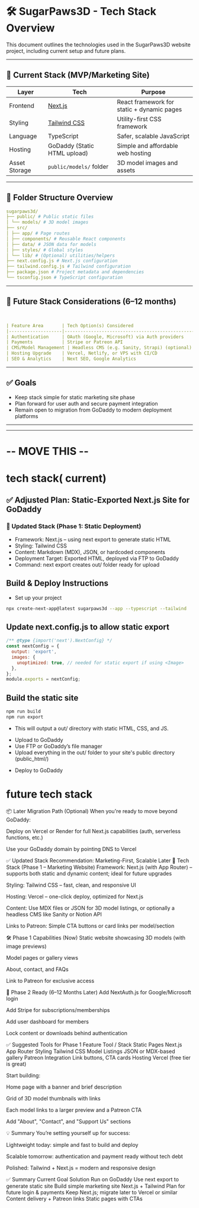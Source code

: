 # 🛠️ SugarPaws3D - Tech Stack Overview

This document outlines the technologies used in the SugarPaws3D website project, including current setup and future plans.

---

## 🔧 Current Stack (MVP/Marketing Site)

| Layer           | Tech                                | Purpose                                 |
|----------------|-------------------------------------|-----------------------------------------|
| Frontend       | [Next.js](https://nextjs.org/)      | React framework for static + dynamic pages |
| Styling        | [Tailwind CSS](https://tailwindcss.com/) | Utility-first CSS framework             |
| Language       | TypeScript                          | Safer, scalable JavaScript               |
| Hosting        | GoDaddy (Static HTML upload)        | Simple and affordable web hosting        |
| Asset Storage  | `public/models/` folder              | 3D model images and assets               |

---

## 🧭 Folder Structure Overview

```yaml
sugarpaws3d/
├── public/ # Public static files
│ └── models/ # 3D model images
├── src/
│ ├── app/ # Page routes
│ ├── components/ # Reusable React components
│ ├── data/ # JSON data for models
│ ├── styles/ # Global styles
│ └── lib/ # (Optional) utilities/helpers
├── next.config.js # Next.js configuration
├── tailwind.config.js # Tailwind configuration
├── package.json # Project metadata and dependencies
└── tsconfig.json # TypeScript configuration


```
---
## 🧭 Future Stack Considerations (6–12 months)
```yaml


| Feature Area       | Tech Option(s) Considered                         |
|--------------------|---------------------------------------------------|
| Authentication     | OAuth (Google, Microsoft) via Auth providers     |
| Payments           | Stripe or Patreon API                            |
| CMS/Model Management | Headless CMS (e.g. Sanity, Strapi) (optional)    |
| Hosting Upgrade    | Vercel, Netlify, or VPS with CI/CD                |
| SEO & Analytics    | Next SEO, Google Analytics                        |
```
---

## ✅ Goals

- Keep stack simple for static marketing site phase
- Plan forward for user auth and secure payment integration
- Remain open to migration from GoDaddy to modern deployment platforms

---




---

# -- MOVE THIS --
# tech stack( current)

## ✅ Adjusted Plan: Static-Exported Next.js Site for GoDaddy
### 🔧 Updated Stack (Phase 1: Static Deployment)
- Framework: Next.js – using next export to generate static HTML
- Styling: Tailwind CSS
- Content: Markdown (MDX), JSON, or hardcoded components
- Deployment Target: Exported HTML, deployed via FTP to GoDaddy
- Command: next export creates out/ folder ready for upload

## Build & Deploy Instructions
- Set up your project

```bash
npx create-next-app@latest sugarpaws3d --app --typescript --tailwind
```
## Update next.config.js to allow static export

```js
/** @type {import('next').NextConfig} */
const nextConfig = {
  output: 'export',
  images: {
    unoptimized: true, // needed for static export if using <Image>
  },
};
module.exports = nextConfig;
```


## Build the static site

```bash
npm run build
npm run export

```
* This will output a out/ directory with static HTML, CSS, and JS.
- Upload to GoDaddy
- Use FTP or GoDaddy’s file manager
- Upload everything in the out/ folder to your site's public directory (public_html/)

* Deploy to GoDaddy


# future tech stack

📦 Later Migration Path (Optional)
When you're ready to move beyond GoDaddy:

Deploy on Vercel or Render for full Next.js capabilities (auth, serverless functions, etc.)

Use your GoDaddy domain by pointing DNS to Vercel

✅ Updated Stack Recommendation: Marketing-First, Scalable Later
🔧 Tech Stack (Phase 1 – Marketing Website)
Framework: Next.js (with App Router) – supports both static and dynamic content; ideal for future upgrades

Styling: Tailwind CSS – fast, clean, and responsive UI

Hosting: Vercel – one-click deploy, optimized for Next.js

Content: Use MDX files or JSON for 3D model listings, or optionally a headless CMS like Sanity or Notion API

Links to Patreon: Simple CTA buttons or card links per model/section

🛠 Phase 1 Capabilities (Now)
Static website showcasing 3D models (with image previews)

Model pages or gallery views

About, contact, and FAQs

Link to Patreon for exclusive access

🌱 Phase 2 Ready (6–12 Months Later)
Add NextAuth.js for Google/Microsoft login

Add Stripe for subscriptions/memberships

Add user dashboard for members

Lock content or downloads behind authentication


✅ Suggested Tools for Phase 1
Feature	Tool / Stack
Static Pages	Next.js App Router
Styling	Tailwind CSS
Model Listings	JSON or MDX-based gallery
Patreon Integration	Link buttons, CTA cards
Hosting	Vercel (free tier is great)

Start building:

Home page with a banner and brief description

Grid of 3D model thumbnails with links

Each model links to a larger preview and a Patreon CTA

Add "About", "Contact", and "Support Us" sections

💡 Summary
You’re setting yourself up for success:

Lightweight today: simple and fast to build and deploy

Scalable tomorrow: authentication and payment ready without tech debt

Polished: Tailwind + Next.js = modern and responsive design


✅ Summary
Current Goal	Solution
Run on GoDaddy	Use next export to generate static site
Build simple marketing site	Next.js + Tailwind
Plan for future login & payments	Keep Next.js; migrate later to Vercel or similar
Content delivery + Patreon links	Static pages with CTAs
